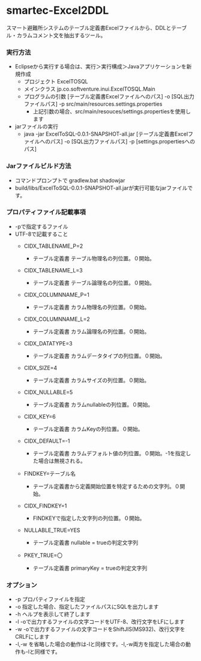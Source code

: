 # smartec-Excel2DDL
スマート避難所システムのテーブル定義書Excelファイルから、DDLとテーブル・カラムコメント文を抽出するツール。

### 実行方法
- Eclipseから実行する場合は、実行＞実行構成＞Javaアプリケーションを新規作成
    - プロジェクト ExcelTOSQL
    - メインクラス jp.co.softventure.inui.ExcelTOSQL.Main
    - プログラムの引数 [テーブル定義書Excelファイルへのパス] -o [SQL出力ファイルパス] -p src/main/resources.settings.properties
        - 上記引数の場合、src/main/resouces/settings.propertiesを使用します
- jarファイルの実行
    - java -jar ExcelToSQL-0.0.1-SNAPSHOT-all.jar [テーブル定義書Excelファイルへのパス] -o [SQL出力ファイルパス] -p [settings.propertiesへのパス]

### Jarファイルビルド方法
- コマンドプロンプトで gradlew.bat shadowjar
- build/libs/ExcelToSQL-0.0.1-SNAPSHOT-all.jarが実行可能なjarファイルです。


### プロパティファイル記載事項
- -pで指定するファイル
- UTF-8で記載すること
    - CIDX_TABLENAME_P=2
        - テーブル定義書 テーブル物理名の列位置。０開始。

    - CIDX_TABLENAME_L=3
        - テーブル定義書 テーブル論理名の列位置。０開始。

    - CIDX_COLUMNNAME_P=1
        - テーブル定義書 カラム物理名の列位置。０開始。

    - CIDX_COLUMNNAME_L=2
        - テーブル定義書 カラム論理名の列位置。０開始。

    - CIDX_DATATYPE=3
        - テーブル定義書 カラムデータタイプの列位置。０開始。

    - CIDX_SIZE=4
        - テーブル定義書 カラムサイズの列位置。０開始。

    - CIDX_NULLABLE=5
        - テーブル定義書 カラムnullableの列位置。０開始。
    - CIDX_KEY=6
        - テーブル定義書 カラムKeyの列位置。０開始。
    - CIDX_DEFAULT=-1
        - テーブル定義書 カラムデフォルト値の列位置。０開始。-1を指定した場合は無視される。

    - FINDKEY=テーブル名
        - テーブル定義書から定義開始位置を特定するための文字列。０開始。

    - CIDX_FINDKEY=1
        - FINDKEYで指定した文字列の列位置。０開始。

    - NULLABLE_TRUE=YES
        - テーブル定義書 nullable = trueの判定文字列

    - PKEY_TRUE=〇
        - テーブル定義書 primaryKey = trueの判定文字列

### オプション
- -p プロパティファイルを指定
- -o 指定した場合、指定したファイルパスにSQLを出力します
- -h ヘルプを表示して終了します
- -l -oで出力するファイルの文字コードをUTF-8、改行文字をLFにします
- -w -oで出力するファイルの文字コードをShiftJIS(MS932)、改行文字をCRLFにします
- -l,-w を省略した場合の動作は-lと同様です。-l,-w両方を指定した場合の動作も-lと同様です。
